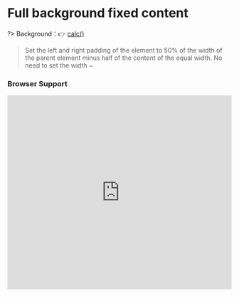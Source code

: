 
# Full background fixed content

?> Background：:point_right: [calc()](https://developer.mozilla.org/zh-CN/docs/Web/CSS/calc)

> Set the left and right padding of the element to 50% of the width of the parent element minus half of the content of the equal width. No need to set the width ~

<vuep template="#fluidFixed"></vuep>

<script v-pre type="text/x-template" id="fluidFixed">
<style>
  main{
    width: 100%;
  }
  h2.title {
    color: white;
    margin-top: 1em;
    margin-bottom: 1em;
  }
  header{
    background: #b4a078;
    color: white;
  }
  footer{
    background: rgba(180,160,120,.05);
  }
  .main > header,
  .main > section,
  .main > footer{
      padding: .1em calc(50% - 329px);
      text-align: justify;
      hyphens: auto;
  }
</style>
<template>
  <main class="main">
    <header>
        <h2 class="title">You-need-to-know-css-tricks</h2>
    </header>
    <section>
        <p>Lorem ipsum dolor sit amet, consectetur adipiscing elit, sed do eiusmod tempor incididunt ut labore et dolore magna aliqua. Ut enim ad minim veniam, quis nostrud exercitation ullamco laboris nisi ut aliquip ex ea commodo consequat. Duis aute irure dolor in reprehenderit in voluptate velit esse cillum dolore eu fugiat nulla pariatur. Excepteur sint occaecat cupidatat non proident, sunt in culpa qui officia deserunt mollit anim id est laborum.</p>
    </section>
    <footer>
        <p>&copy; 2018 LHammer</p>
        <p>CSS Tricks need to know for web developer.</p>
    </footer>
  </main>
</template>
<script>  
</script>
</script>

### Browser Support

<iframe src="https://caniuse.bitsofco.de/embed/index.html?feat=calc&amp;periods=future_1,current,past_1,past_2,past_3&amp;accessible-colours=false" frameborder="0" width="100%" height="436px"></iframe>